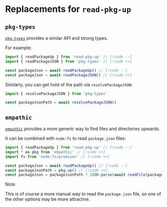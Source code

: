 # Replacements for `read-pkg-up`

## `pkg-types`

[`pkg-types`](https://github.com/unjs/pkg-types) provides a similar API and strong types.

For example:

```ts
import { readPackageUp } from 'read-pkg-up' // [!code --]
import { readPackageJSON } from 'pkg-types' // [!code ++]

const packageJson = await readPackageUp() // [!code --]
const packageJson = await readPackageJSON() // [!code ++]
```

Similarly, you can get hold of the path via `resolvePackageJSON`:

```ts
import { resolvePackageJSON } from 'pkg-types'

const packageJsonPath = await resolvePackageJSON()
```

## `empathic`

[`empathic`](https://github.com/lukeed/empathic) provides a more generic way to find files and directories upwards.

It can be combined with `node:fs` to read `package.json` files:

```ts
import { readPackageUp } from 'read-pkg-up' // [!code --]
import * as pkg from 'empathic' // [!code ++]
import fs from 'node:fs/promises' // [!code ++]

const packageJson = await readPackageUp() // [!code --]
const packageJsonPath = pkg.up() // [!code ++]
const packageJson = packageJsonPath ? JSON.parse(await readFile(packageJsonPath, 'utf8')) : undefined; // [!code ++]
```

> [!NOTE]
> This is of course a more manual way to read the `package.json` file, so one of the other options may be more attractive.
